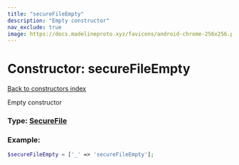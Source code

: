 ```yaml
---
title: "secureFileEmpty"
description: "Empty constructor"
nav_exclude: true
image: https://docs.madelineproto.xyz/favicons/android-chrome-256x256.png
---
```

# Constructor: secureFileEmpty  
[Back to constructors index](index.md)



Empty constructor




### Type: [SecureFile](../types/SecureFile.md)


### Example:

```php
$secureFileEmpty = ['_' => 'secureFileEmpty'];
```  
